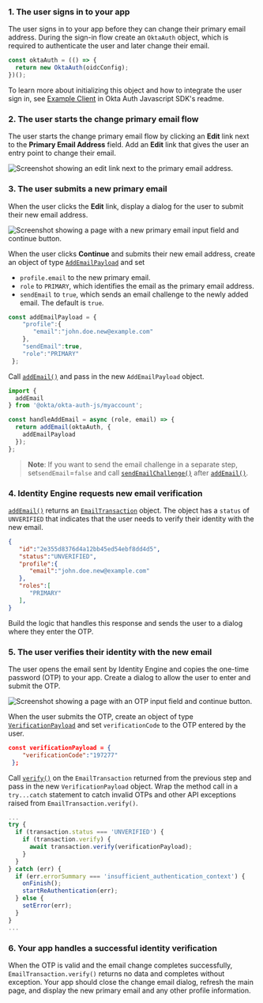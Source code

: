 ### 1. The user signs in to your app

The user signs in to your app before they can change their primary email address. During the sign-in flow create an `OktaAuth` object, which is required to authenticate the user and later change their email.

```javascript
const oktaAuth = (() => {
  return new OktaAuth(oidcConfig);
})();
```

 To learn more about initializing this object and how to integrate the user sign in, see [Example Client](https://github.com/okta/okta-auth-js#example-client) in Okta Auth Javascript SDK's readme.

### 2. The user starts the change primary email flow

The user starts the change primary email flow by clicking an **Edit** link next to the **Primary Email Address** field. Add an **Edit** link that gives the user an entry point to change their email.

<div class="half border">

![Screenshot showing an edit link next to the primary email address.](/img/pwd-optional/pwd-optional-react-change-primary-email-edit-email.png)

<!-- Source image: https://www.figma.com/file/YH5Zhzp66kGCglrXQUag2E/%F0%9F%93%8A-Updated-Diagrams-for-Dev-Docs?node-id=2606%3A2463  pwd-optional-react-change-primary-email-edit-email -->

</div>

### 3. The user submits a new primary email

When the user clicks the **Edit** link, display a dialog for the user to submit their new email address.

<div class="half border">

![Screenshot showing a page with a new primary email input field and continue button.](/img/pwd-optional/pwd-optional-react-change-primary-email-submit-email.png)

<!-- Source image: https://www.figma.com/file/YH5Zhzp66kGCglrXQUag2E/%F0%9F%93%8A-Updated-Diagrams-for-Dev-Docs?node-id=2584%3A2577  pwd-optional-react-change-primary-email-submit-email -->

</div>

When the user clicks **Continue** and submits their new email address, create an object of type [`AddEmailPayload`](https://github.com/okta/okta-auth-js/blob/master/docs/myaccount/modules.md#addemailpayload) and set

* `profile.email` to the new primary email.
* `role` to `PRIMARY`, which identifies the email as the primary email address.
* `sendEmail` to `true`, which sends an email challenge to the newly added email. The default is `true`.

```javascript
const addEmailPayload = {
    "profile":{
       "email":"john.doe.new@example.com"
    },
    "sendEmail":true,
    "role":"PRIMARY"
 };
```

Call [`addEmail()`](https://github.com/okta/okta-auth-js/blob/master/docs/myaccount/modules.md#addemail) and pass in the new `AddEmailPayload` object.

```javascript
import {
  addEmail
} from '@okta/okta-auth-js/myaccount';

const handleAddEmail = async (role, email) => {
  return addEmail(oktaAuth, {
    addEmailPayload
  });
};
```

>**Note**: If you want to send the email challenge in a separate step, set`sendEmail`=`false` and call [`sendEmailChallenge()`](https://github.com/okta/okta-auth-js/blob/master/docs/myaccount/modules.md#sendemailchallenge) after [`addEmail()`](https://github.com/okta/okta-auth-js/blob/master/docs/myaccount/modules.md#addemail).

### 4. Identity Engine requests new email verification

[`addEmail()`](https://github.com/okta/okta-auth-js/blob/master/docs/myaccount/modules.md#addemail) returns an [`EmailTransaction`](https://github.com/okta/okta-auth-js/blob/master/docs/myaccount/classes/EmailTransaction.md) object. The object has a `status` of `UNVERIFIED` that indicates that the user needs to verify their identity with the new email.

```json
{
   "id":"2e355d8376d4a12bb45ed54ebf8dd4d5",
   "status":"UNVERIFIED",
   "profile":{
      "email":"john.doe.new@example.com"
   },
   "roles":[
      "PRIMARY"
   ],
}
```

Build the logic that handles this response and sends the user to a dialog where they enter the OTP.

### 5. The user verifies their identity with the new email

The user opens the email sent by Identity Engine and copies the one-time password (OTP) to your app. Create a dialog to allow the user to enter and submit the OTP.

<div class="half border">

![Screenshot showing a page with an OTP input field and continue button.](/img/pwd-optional/pwd-optional-react-change-primary-email-verify-email.png)

<!-- Source image: https://www.figma.com/file/YH5Zhzp66kGCglrXQUag2E/%F0%9F%93%8A-Updated-Diagrams-for-Dev-Docs?node-id=2584%3A2605  pwd-optional-react-change-primary-email-verify-email -->

</div>

When the user submits the OTP, create an object of type [`VerificationPayload`](https://github.com/okta/okta-auth-js/blob/master/docs/myaccount/modules.md#VerificationPayload) and set `verificationCode` to the OTP entered by the user.

```json
const verificationPayload = {
    "verificationCode":"197277"
 };
```

Call [`verify()`](https://github.com/okta/okta-auth-js/blob/master/docs/myaccount/classes/EmailTransaction.md#verify) on the `EmailTransaction` returned from the previous step and pass in the new `VerificationPayload` object. Wrap the method call in a `try...catch` statement to catch invalid OTPs and other API exceptions raised from `EmailTransaction.verify()`.

```javascript
...
try {
  if (transaction.status === 'UNVERIFIED') {
    if (transaction.verify) {
      await transaction.verify(verificationPayload);
    }
  }
} catch (err) {
  if (err.errorSummary === 'insufficient_authentication_context') {
    onFinish();
    startReAuthentication(err);
  } else {
    setError(err);
  }
}
...
```

### 6. Your app handles a successful identity verification

When the OTP is valid and the email change completes successfully, `EmailTransaction.verify()` returns no data and completes without exception. Your app should close the change email dialog, refresh the main page, and display the new primary email and any other profile information.
